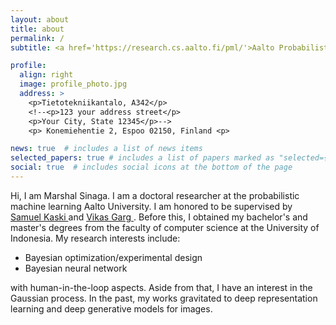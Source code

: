 ```yaml
---
layout: about
title: about
permalink: /
subtitle: <a href='https://research.cs.aalto.fi/pml/'>Aalto Probabilistic Machine Learning group</a>

profile:
  align: right
  image: profile_photo.jpg
  address: >
    <p>Tietotekniikantalo, A342</p>
    <!--<p>123 your address street</p>
    <p>Your City, State 12345</p>-->
    <p> Konemiehentie 2, Espoo 02150, Finland <p>

news: true  # includes a list of news items
selected_papers: true # includes a list of papers marked as "selected={true}"
social: true  # includes social icons at the bottom of the page
---
```


Hi, I am Marshal Sinaga. I am a doctoral researcher at the probabilistic machine learning Aalto University. I am honored to be supervised by <a href='https://people.aalto.fi/samuel.kaski'> Samuel Kaski </a> and <a href='https://www.aalto.fi/en/people/vikas-kumar-garg'> Vikas Garg </a>. Before this, I obtained my bachelor's and master's degrees from the faculty of computer science at the University of Indonesia. My research interests include:

- Bayesian optimization/experimental design
- Bayesian neural network

with human-in-the-loop aspects. Aside from that, I have an interest in the Gaussian process. In the past, my works gravitated to deep representation learning and deep generative models for images.

<!--[Curiculum Vitae](https://www.dropbox.com/home?preview=CV+latex.pdf)-->

